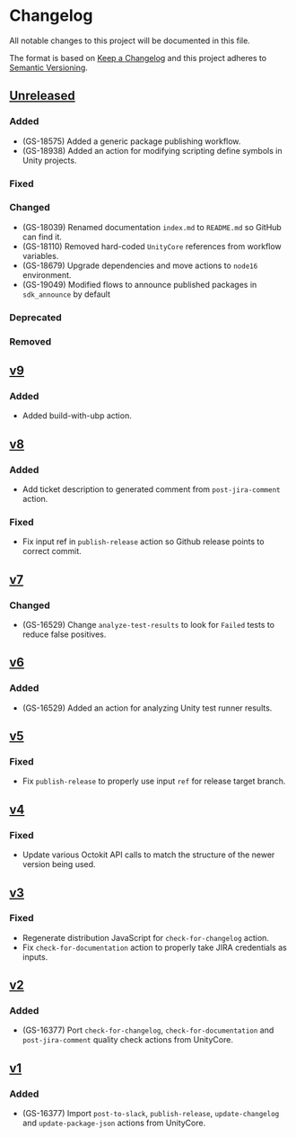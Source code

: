 # Changelog
All notable changes to this project will be documented in this file.

The format is based on [Keep a Changelog](http://keepachangelog.com/en/1.0.0/)
and this project adheres to [Semantic Versioning](http://semver.org/spec/v2.0.0.html).

## [Unreleased]
### Added
- (GS-18575) Added a generic package publishing workflow.
- (GS-18938) Added an action for modifying scripting define symbols in Unity projects.

### Fixed

### Changed
- (GS-18039) Renamed documentation `index.md` to `README.md` so GitHub can find it.
- (GS-18110) Removed hard-coded `UnityCore` references from workflow variables. 
- (GS-18679) Upgrade dependencies and move actions to `node16` environment.
- (GS-19049) Modified flows to announce published packages in `sdk_announce` by default

### Deprecated

### Removed

## [v9]
### Added
- Added build-with-ubp action.

## [v8]
### Added
- Add ticket description to generated comment from `post-jira-comment` action.

### Fixed
- Fix input ref in `publish-release` action so Github release points to correct commit.

## [v7]
### Changed
- (GS-16529) Change `analyze-test-results` to look for `Failed` tests to reduce false positives.

## [v6]
### Added
- (GS-16529) Added an action for analyzing Unity test runner results.

## [v5]
### Fixed
- Fix `publish-release` to properly use input `ref` for release target branch.

## [v4]
### Fixed
- Update various Octokit API calls to match the structure of the newer version being used.

## [v3]
### Fixed
- Regenerate distribution JavaScript for `check-for-changelog` action.
- Fix `check-for-documentation` action to properly take JIRA credentials as inputs.

## [v2]
### Added
- (GS-16377) Port `check-for-changelog`, `check-for-documentation` and `post-jira-comment` quality check actions from UnityCore.

## [v1]
### Added
- (GS-16377) Import `post-to-slack`, `publish-release`, `update-changelog` and `update-package-json` actions from UnityCore.

[Unreleased]: https://github.com/mindjolt/uc-actions/tree/HEAD
[v9]: https://github.com/mindjolt/uc-actions/tree/v8
[v8]: https://github.com/mindjolt/uc-actions/tree/v8
[v7]: https://github.com/mindjolt/uc-actions/tree/v7
[v6]: https://github.com/mindjolt/uc-actions/tree/v6
[v5]: https://github.com/mindjolt/uc-actions/tree/v5
[v4]: https://github.com/mindjolt/uc-actions/tree/v4
[v3]: https://github.com/mindjolt/uc-actions/tree/v3
[v2]: https://github.com/mindjolt/uc-actions/tree/v2
[v1]: https://github.com/mindjolt/uc-actions/tree/v1
